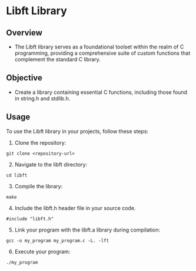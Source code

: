 # Libft Library
## Overview
- The Libft library serves as a foundational toolset within the realm of C programming, providing a comprehensive suite of custom functions that complement the standard C library.

## Objective
- Create a library containing essential C functions, including those found in string.h and stdlib.h.

## Usage
To use the Libft library in your projects, follow these steps:

1. Clone the repository:
```
git clone <repository-url>
```
2. Navigate to the libft directory:
```
cd libft
```
3. Compile the library:
```
make
```
4. Include the libft.h header file in your source code.
```
#include "libft.h"
```
5. Link your program with the libft.a library during compilation:
```
gcc -o my_program my_program.c -L. -lft
```
6. Execute your program:
```
./my_program
```
